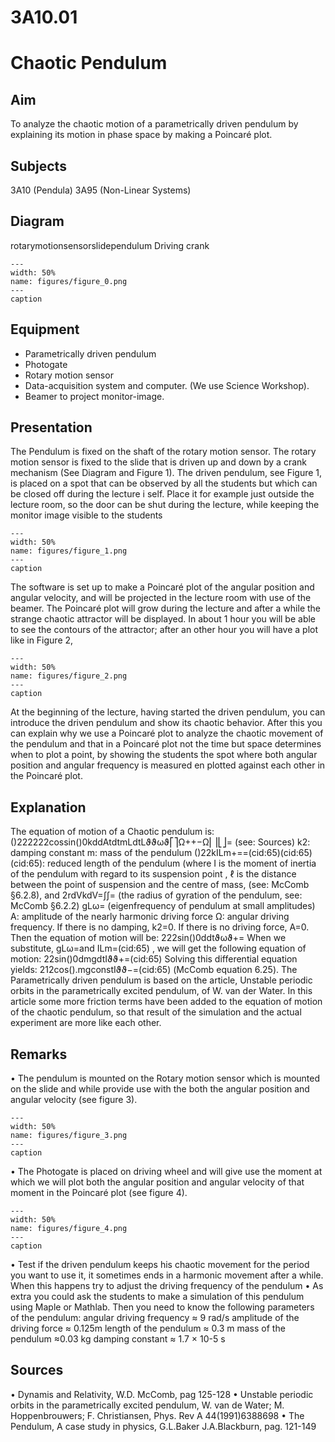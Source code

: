 # 3A10.01 
  # Chaotic Pendulum 
     
  
## Aim   
 To analyze the chaotic motion of a parametrically driven pendulum by explaining its motion in phase space by making a Poincaré plot.    
  
## Subjects   
 3A10 (Pendula) 3A95 (Non-Linear Systems)   
  
## Diagram   
   rotarymotionsensorslidependulum Driving crank   
```{figure} figures/figure_0.png  
---  
width: 50%  
name: figures/figure_0.png  
---  
caption  
``` 
     
  
## Equipment   
 
 *  Parametrically driven pendulum  
 *  Photogate 
 *  Rotary motion sensor   
 *  Data-acquisition system and computer. (We use Science Workshop). 
 *  Beamer to project monitor-image.
      
  
## Presentation   
 The Pendulum is fixed on the shaft of the rotary motion sensor. The rotary motion sensor is fixed to the slide that is driven up and down by a crank mechanism (See Diagram and Figure 1). The driven pendulum, see Figure 1, is placed on a spot that can be observed by all the students but which can be closed off during the lecture i self. Place it for example just outside the lecture room, so the door can be shut during the lecture, while keeping the monitor image visible to the students     
```{figure} figures/figure_1.png  
---  
width: 50%  
name: figures/figure_1.png  
---  
caption  
``` 
  The software is set up to make a Poincaré plot of the angular position and angular velocity, and will be projected in the lecture room with use of the beamer. The Poincaré plot will grow during the lecture and after a while the strange chaotic attractor will be displayed. In about 1 hour you will be able to see the contours of the attractor; after an other hour you will have a plot like in Figure 2,    
```{figure} figures/figure_2.png  
---  
width: 50%  
name: figures/figure_2.png  
---  
caption  
``` 
 At the beginning of the lecture, having started the driven pendulum, you can introduce the driven pendulum and show its chaotic behavior. After this you can explain why we use a Poincaré plot to analyze the chaotic movement of the pendulum and that in a Poincaré plot not the time but space determines when to plot a point, by showing the students the spot where both angular position and angular frequency is measured en plotted against each other in the Poincaré plot.     
  
## Explanation   
 The equation of motion of a Chaotic pendulum is:  ()222222cossin()0kddAtdtmLdtLϑϑωϑ⎡⎤Ω++−Ω⎢⎥⎣⎦=   (see: Sources)  k2: damping constant m: mass of the pendulum ()22kILm+==(cid:65)(cid:65)(cid:65): reduced length of the pendulum (where I  is the moment of inertia of the pendulum with regard to its suspension point , ℓ  is the distance between the point of suspension and the centre of mass, (see: McComb §6.2.8), and 2rdVkdV=∫∫= (the radius of gyration of the pendulum, see: McComb §6.2.2)  gLω= (eigenfrequency of pendulum at small amplitudes) A: amplitude of the nearly harmonic driving force  Ω: angular driving frequency.  If there is no damping, k2=0. If there is no driving force, A=0. Then the equation of motion will be:  222sin()0ddtϑωϑ+=  When we substitute, gLω=and ILm=(cid:65) , we will get the following equation of motion:  22sin()0dmgdtIϑϑ+=(cid:65) Solving this differential equation yields: 212cos().mgconstIϑϑ−=(cid:65)  (McComb equation 6.25). The Parametrically driven pendulum is based on the article, Unstable periodic orbits in the parametrically excited pendulum, of W. van der Water. In this article some more friction terms have been added to the equation of motion of the chaotic pendulum, so that result of the simulation and the actual experiment are more like each other.     
  
## Remarks   
 • The pendulum is mounted on the Rotary motion sensor which is mounted on the slide and while provide use with the both the angular position and angular velocity (see figure 3).    
```{figure} figures/figure_3.png  
---  
width: 50%  
name: figures/figure_3.png  
---  
caption  
``` 
 • The Photogate is placed on driving wheel and will give use the moment at which  we will plot both the angular position and angular velocity of that moment in the Poincaré plot (see figure 4).   
```{figure} figures/figure_4.png  
---  
width: 50%  
name: figures/figure_4.png  
---  
caption  
``` 
 • Test if the driven pendulum keeps his chaotic movement for the period you want to use it, it sometimes ends in a harmonic movement after a while. When this happens try to adjust the driving frequency of the pendulum  • As extra you could ask the students to make a simulation of this pendulum using Maple or Mathlab. Then you need to know the following parameters of the pendulum: angular driving frequency ≈ 9 rad/s  amplitude of the driving force ≈ 0.125m length of the pendulum ≈ 0.3 m mass of the pendulum ≈0.03 kg  damping constant ≈ 1.7 × 10-5  s    
  
## Sources   
 • Dynamis and Relativity, W.D. McComb, pag 125-128 • Unstable periodic orbits in the parametrically excited pendulum, W. van de Water; M. Hoppenbrouwers; F. Christiansen, Phys. Rev A 44(1991)6388698 • The Pendulum, A case study in physics, G.L.Baker J.A.Blackburn, pag. 121-149   